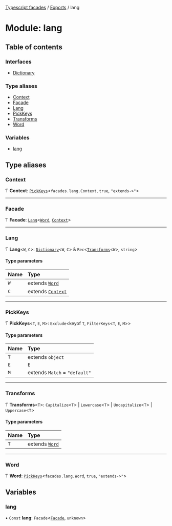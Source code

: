 [Typescript facades](../index.md) / [Exports](../modules.md) / lang

# Module: lang

## Table of contents

### Interfaces

- [Dictionary](../interfaces/lang.Dictionary.md)

### Type aliases

- [Context](lang.md#context)
- [Facade](lang.md#facade)
- [Lang](lang.md#lang)
- [PickKeys](lang.md#pickkeys)
- [Transforms](lang.md#transforms)
- [Word](lang.md#word)

### Variables

- [lang](lang.md#lang)

## Type aliases

### Context

Ƭ **Context**: [`PickKeys`](lang.md#pickkeys)<`facades.lang.Context`, ``true``, ``"extends->"``\>

___

### Facade

Ƭ **Facade**: [`Lang`](lang.md#lang)<[`Word`](lang.md#word), [`Context`](lang.md#context)\>

___

### Lang

Ƭ **Lang**<`W`, `C`\>: [`Dictionary`](../interfaces/lang.Dictionary.md)<`W`, `C`\> & `Rec`<[`Transforms`](lang.md#transforms)<`W`\>, `string`\>

#### Type parameters

| Name | Type |
| :------ | :------ |
| `W` | extends [`Word`](lang.md#word) |
| `C` | extends [`Context`](lang.md#context) |

___

### PickKeys

Ƭ **PickKeys**<`T`, `E`, `M`\>: `Exclude`<keyof `T`, `FilterKeys`<`T`, `E`, `M`\>\>

#### Type parameters

| Name | Type |
| :------ | :------ |
| `T` | extends `object` |
| `E` | `E` |
| `M` | extends `Match` = ``"default"`` |

___

### Transforms

Ƭ **Transforms**<`T`\>: `Capitalize`<`T`\> \| `Lowercase`<`T`\> \| `Uncapitalize`<`T`\> \| `Uppercase`<`T`\>

#### Type parameters

| Name | Type |
| :------ | :------ |
| `T` | extends [`Word`](lang.md#word) |

___

### Word

Ƭ **Word**: [`PickKeys`](lang.md#pickkeys)<`facades.lang.Word`, ``true``, ``"extends->"``\>

## Variables

### lang

• `Const` **lang**: `Facade`<[`Facade`](lang.md#facade), `unknown`\>

